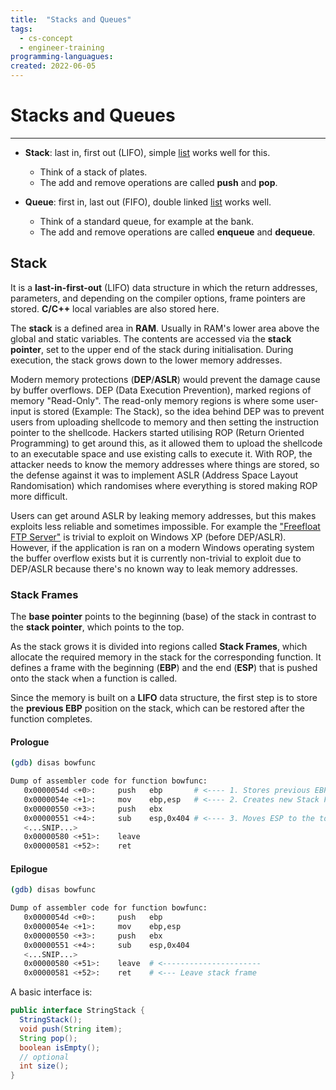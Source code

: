 ```yaml
---
title:  "Stacks and Queues"
tags:
  - cs-concept
  - engineer-training
programming-languagues:
created: 2022-06-05
---
```

# Stacks and Queues
---
- **Stack**: last in, first out (LIFO), simple [list](notes/lists.md) works well for this. 
    - Think of a stack of plates.
    - The add and remove operations are called **push** and **pop**.

- **Queue**: first in, last out (FIFO), double linked [list](notes/lists.md) works well.
    - Think of a standard queue, for example at the bank.
    - The add and remove operations are called **enqueue** and **dequeue**.

## Stack
It is a **last-in-first-out** (LIFO) data structure in which the return addresses, parameters, and depending on the compiler options, frame pointers are stored. **C/C++** local variables are also stored here.

The **stack** is a defined area in **RAM**. Usually in RAM's lower area above the global and static variables. The contents are accessed via the **stack pointer**, set to the upper end of the stack during initialisation. During execution, the stack grows down to the lower memory addresses.

Modern memory protections (**DEP**/**ASLR**) would prevent the damage cause by buffer overflows. DEP (Data Execution Prevention), marked regions of memory "Read-Only". The read-only memory regions is where some user-input is stored (Example: The Stack), so the idea behind DEP was to prevent users from uploading shellcode to memory and then setting the instruction pointer to the shellcode. Hackers started utilising ROP (Return Oriented Programming) to get around this, as it allowed them to upload the shellcode to an executable space and use existing calls to execute it. With ROP, the attacker needs to know the memory addresses where things are stored, so the defense against it was to implement ASLR (Address Space Layout Randomisation) which randomises where everything is stored making ROP more difficult.

Users can get around ASLR by leaking memory addresses, but this makes exploits less reliable and sometimes impossible. For example the ["Freefloat FTP Server"](https://www.exploit-db.com/exploits/46763) is trivial to exploit on Windows XP (before DEP/ASLR). However, if the application is ran on a modern Windows operating system the buffer overflow exists but it is currently non-trivial to exploit due to DEP/ASLR because there's no known way to leak memory addresses.

### Stack Frames
The **base pointer** points to the beginning (base) of the stack in contrast to the **stack pointer**, which points to the top.

As the stack grows it is divided into regions called **Stack Frames**, which allocate the required memory in the stack for the corresponding function. It defines a frame with the beginning (**EBP**) and the end (**ESP**) that is pushed onto the stack when a function is called.

Since the memory is built on a **LIFO** data structure, the first step is to store the **previous EBP** position on the stack, which can be restored after the function completes.

#### Prologue
```bash
(gdb) disas bowfunc 

Dump of assembler code for function bowfunc:
   0x0000054d <+0>:	    push   ebp       # <---- 1. Stores previous EBP
   0x0000054e <+1>:	    mov    ebp,esp   # <---- 2. Creates new Stack Frame
   0x00000550 <+3>:	    push   ebx
   0x00000551 <+4>:	    sub    esp,0x404 # <---- 3. Moves ESP to the top
   <...SNIP...>
   0x00000580 <+51>:	leave  
   0x00000581 <+52>:	ret    
```

#### Epilogue
```bash
(gdb) disas bowfunc 

Dump of assembler code for function bowfunc:
   0x0000054d <+0>:	    push   ebp       
   0x0000054e <+1>:	    mov    ebp,esp   
   0x00000550 <+3>:	    push   ebx
   0x00000551 <+4>:	    sub    esp,0x404 
   <...SNIP...>
   0x00000580 <+51>:	leave  # <----------------------
   0x00000581 <+52>:	ret    # <--- Leave stack frame
```

A basic interface is:

```java
public interface StringStack {
  StringStack();
  void push(String item);
  String pop();
  boolean isEmpty();
  // optional
  int size();
}
```
